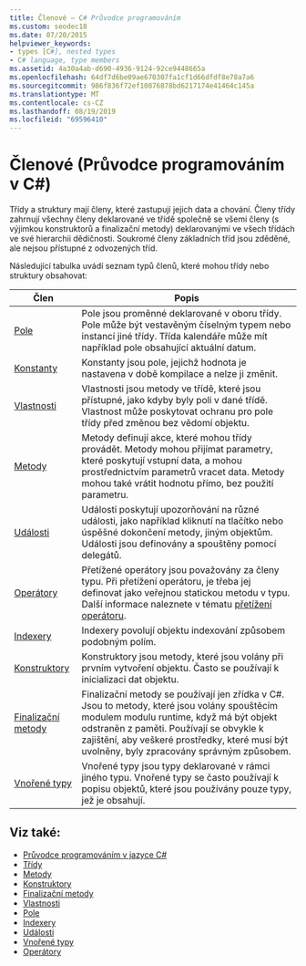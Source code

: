 ```yaml
---
title: Členové – C# Průvodce programováním
ms.custom: seodec18
ms.date: 07/20/2015
helpviewer_keywords:
- types [C#], nested types
- C# language, type members
ms.assetid: 4a30a4ab-d690-4936-9124-92ce9448665a
ms.openlocfilehash: 64df7d6be09ae670307fa1cf1d66dfdf8e78a7a6
ms.sourcegitcommit: 986f836f72ef10876878bd6217174e41464c145a
ms.translationtype: MT
ms.contentlocale: cs-CZ
ms.lasthandoff: 08/19/2019
ms.locfileid: "69596410"
---
```

# <a name="members-c-programming-guide"></a>Členové (Průvodce programováním v C#)

Třídy a struktury mají členy, které zastupují jejich data a chování. Členy třídy zahrnují všechny členy deklarované ve třídě společně se všemi členy (s výjimkou konstruktorů a finalizační metody) deklarovanými ve všech třídách ve své hierarchii dědičnosti. Soukromé členy základních tříd jsou zděděné, ale nejsou přístupné z odvozených tříd.  
  
 Následující tabulka uvádí seznam typů členů, které mohou třídy nebo struktury obsahovat:  
  
|Člen|Popis|  
|------------|-----------------|  
|[Pole](./fields.md)|Pole jsou proměnné deklarované v oboru třídy. Pole může být vestavěným číselným typem nebo instancí jiné třídy. Třída kalendáře může mít například pole obsahující aktuální datum.|  
|[Konstanty](./constants.md)|Konstanty jsou pole, jejichž hodnota je nastavena v době kompilace a nelze ji změnit.|  
|[Vlastnosti](./properties.md)|Vlastnosti jsou metody ve třídě, které jsou přístupné, jako kdyby byly poli v dané třídě. Vlastnost může poskytovat ochranu pro pole třídy před změnou bez vědomí objektu.|  
|[Metody](./methods.md)|Metody definují akce, které mohou třídy provádět. Metody mohou přijímat parametry, které poskytují vstupní data, a mohou prostřednictvím parametrů vracet data. Metody mohou také vrátit hodnotu přímo, bez použití parametru.|  
|[Události](../events/index.md)|Události poskytují upozorňování na různé události, jako například kliknutí na tlačítko nebo úspěšné dokončení metody, jiným objektům. Události jsou definovány a spouštěny pomocí delegátů.|  
|[Operátory](../statements-expressions-operators/operators.md)|Přetížené operátory jsou považovány za členy typu. Při přetížení operátoru, je třeba jej definovat jako veřejnou statickou metodu v typu. Další informace naleznete v tématu [přetížení operátoru](../../language-reference/operators/operator-overloading.md).|  
|[Indexery](../indexers/index.md)|Indexery povolují objektu indexování způsobem podobným polím.|  
|[Konstruktory](./constructors.md)|Konstruktory jsou metody, které jsou volány při prvním vytvoření objektu. Často se používají k inicializaci dat objektu.|  
|[Finalizační metody](./destructors.md)|Finalizační metody se používají jen zřídka v C#. Jsou to metody, které jsou volány spouštěcím modulem modulu runtime, když má být objekt odstraněn z paměti. Používají se obvykle k zajištění, aby veškeré prostředky, které musí být uvolněny, byly zpracovány správným způsobem.|  
|[Vnořené typy](./nested-types.md)|Vnořené typy jsou typy deklarované v rámci jiného typu. Vnořené typy se často používají k popisu objektů, které jsou používány pouze typy, jež je obsahují.|  
  
## <a name="see-also"></a>Viz také:

- [Průvodce programováním v jazyce C#](../index.md)
- [Třídy](./classes.md)
- [Metody](./methods.md)
- [Konstruktory](./constructors.md)
- [Finalizační metody](./destructors.md)
- [Vlastnosti](./properties.md)
- [Pole](./fields.md)
- [Indexery](../indexers/index.md)
- [Události](../events/index.md)
- [Vnořené typy](./nested-types.md)
- [Operátory](../statements-expressions-operators/operators.md)
